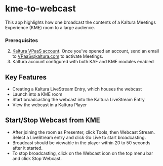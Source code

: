 # kme-to-webcast

This app highlights how one broadcast the contents of a Kaltura Meetings Experience (KME) room to a large audience.

### Prerequisites

2. [Kaltura VPaaS account](https://corp.kaltura.com/video-paas/registration?utm_campaign=Meetabout&utm_medium=affiliates&utm_source=GitHub). Once you've opened an account, send an email to <VPaaS@kaltura.com> to activate Meetings.
3. Kaltura account configured with both KAF and KME modules enabled

## Key Features

- Creating a Kaltura LiveStream Entry, which houses the webcast
- Launch into a KME room
- Start broadcasting the webcast into the Kaltura LiveStream Entry
- View the webcast in a Kaltura Player

## Start/Stop Webcast from KME

- After joining the room as Presenter, click Tools, then Webcast Stream. Select a LiveStream entry and click Go Live to start broadcasting.
- Broadcast should be viewable in the player within 20 to 50 seconds after it started.
- To stop broadcasting, click on the Webcast icon on the top menu bar and click Stop Webcast.